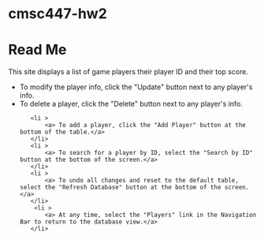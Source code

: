 # cmsc447-hw2

 <h1>
    Read Me
    </h1>
    <p> This site displays a list of game players their player ID and their top score.</p>
   <ul>
       <li >
           <a> To modify the player info, click the "Update" button next to any player's info.</a>
       </li>
          <li >
           <a> To delete a player, click the "Delete" button next to any player's info.</a>
       </li>

       <li >
           <a> To add a player, click the "Add Player" button at the bottom of the table.</a>
       </li>
       <li >
           <a> To search for a player by ID, select the "Search by ID" button at the bottom of the screen.</a>
       </li>
       <li >
           <a> To undo all changes and reset to the default table, select the "Refresh Database" button at the bottom of the screen.</a>
       </li>
        <li >
           <a> At any time, select the "Players" link in the Navigation Bar to return to the database view.</a>
       </li>
